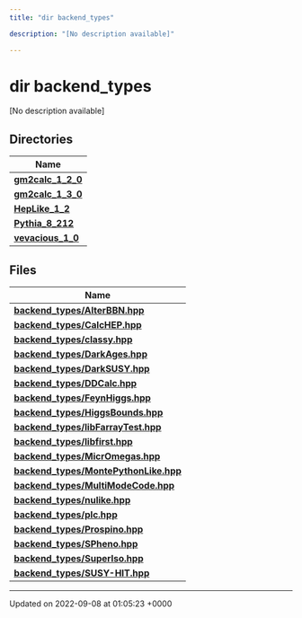 ```yaml
---
title: "dir backend_types"

description: "[No description available]"

---
```


# dir backend_types

[No description available]

## Directories

| Name           |
| -------------- |
| **[gm2calc_1_2_0](/documentation/code/files/dir_3882af314fbae13225da1aacf68a32d3/)**  |
| **[gm2calc_1_3_0](/documentation/code/files/dir_e3ec43b41a0f060c1c56e88f55222135/)**  |
| **[HepLike_1_2](/documentation/code/files/dir_6fccc6c9828a1b32c79249090280a5fa/)**  |
| **[Pythia_8_212](/documentation/code/files/dir_f6265655d4928eb9f90e439e34e335a8/)**  |
| **[vevacious_1_0](/documentation/code/files/dir_f1f2e6ca6d947d21943ec8ed42424e5a/)**  |

## Files

| Name           |
| -------------- |
| **[backend_types/AlterBBN.hpp](/documentation/code/files/alterbbn_8hpp/)**  |
| **[backend_types/CalcHEP.hpp](/documentation/code/files/calchep_8hpp/)**  |
| **[backend_types/classy.hpp](/documentation/code/files/classy_8hpp/)**  |
| **[backend_types/DarkAges.hpp](/documentation/code/files/darkages_8hpp/)**  |
| **[backend_types/DarkSUSY.hpp](/documentation/code/files/darksusy_8hpp/)**  |
| **[backend_types/DDCalc.hpp](/documentation/code/files/ddcalc_8hpp/)**  |
| **[backend_types/FeynHiggs.hpp](/documentation/code/files/feynhiggs_8hpp/)**  |
| **[backend_types/HiggsBounds.hpp](/documentation/code/files/higgsbounds_8hpp/)**  |
| **[backend_types/libFarrayTest.hpp](/documentation/code/files/libfarraytest_8hpp/)**  |
| **[backend_types/libfirst.hpp](/documentation/code/files/libfirst_8hpp/)**  |
| **[backend_types/MicrOmegas.hpp](/documentation/code/files/micromegas_8hpp/)**  |
| **[backend_types/MontePythonLike.hpp](/documentation/code/files/montepythonlike_8hpp/)**  |
| **[backend_types/MultiModeCode.hpp](/documentation/code/files/multimodecode_8hpp/)**  |
| **[backend_types/nulike.hpp](/documentation/code/files/nulike_8hpp/)**  |
| **[backend_types/plc.hpp](/documentation/code/files/plc_8hpp/)**  |
| **[backend_types/Prospino.hpp](/documentation/code/files/prospino_8hpp/)**  |
| **[backend_types/SPheno.hpp](/documentation/code/files/spheno_8hpp/)**  |
| **[backend_types/SuperIso.hpp](/documentation/code/files/superiso_8hpp/)**  |
| **[backend_types/SUSY-HIT.hpp](/documentation/code/files/susy-hit_8hpp/)**  |






-------------------------------

Updated on 2022-09-08 at 01:05:23 +0000
